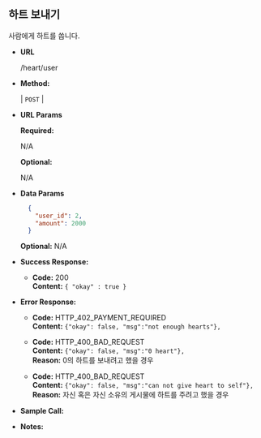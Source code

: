 **하트 보내기**
----
  
  사람에게 하트를 쏩니다.

* **URL**

  /heart/user

* **Method:**
  
  | `POST` |
  
*  **URL Params**

   **Required:**
 
   N/A
   
   **Optional:**
 
   N/A

* **Data Params**

    ```json
      {
        "user_id": 2,
        "amount": 2000
      }
    ```
    
    **Optional:**
        N/A

* **Success Response:**
  
  * **Code:** 200 <br />
    **Content:** `{ "okay" : true }`
 
* **Error Response:**

  * **Code:** HTTP_402_PAYMENT_REQUIRED <br />
    **Content:** `{"okay": false, "msg":"not enough hearts"}, ` <br />

  * **Code:** HTTP_400_BAD_REQUEST <br />
    **Content:** `{"okay": false, "msg":"0 heart"}, ` <br />
    **Reason:** 0의 하트를 보내려고 했을 경우

  * **Code:** HTTP_400_BAD_REQUEST <br />
    **Content:** `{"okay": false, "msg":"can not give heart to self"}, ` <br />
    **Reason:** 자신 혹은 자신 소유의 게시물에 하트를 주려고 했을 경우

* **Sample Call:**


* **Notes:**

